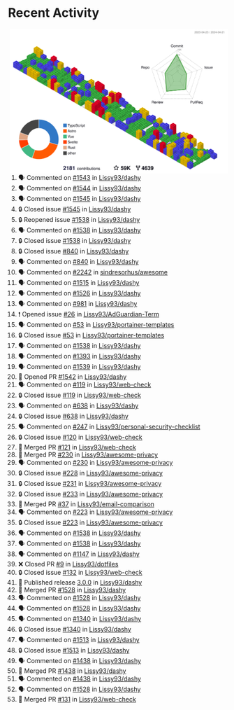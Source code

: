 # Recent Activity

<!-- Summary card -->
<a href="https://github.com/Lissy93/Lissy93/blob/master/METRICS.md">
  <img
    align="right"
    width="500"
    alt="Profile data, generated with yoshi389111/github-profile-3d-contrib"
    src="https://raw.githubusercontent.com/Lissy93/Lissy93/master/profile-3d-contrib/profile-gitblock.svg"
  />
</a>

<!--START_SECTION:activity-->
1. 🗣 Commented on [#1543](https://github.com/Lissy93/dashy/issues/1543) in [Lissy93/dashy](https://github.com/Lissy93/dashy)
2. 🗣 Commented on [#1544](https://github.com/Lissy93/dashy/issues/1544) in [Lissy93/dashy](https://github.com/Lissy93/dashy)
3. 🗣 Commented on [#1545](https://github.com/Lissy93/dashy/issues/1545) in [Lissy93/dashy](https://github.com/Lissy93/dashy)
4. 🔒 Closed issue [#1545](https://github.com/Lissy93/dashy/issues/1545) in [Lissy93/dashy](https://github.com/Lissy93/dashy)
5. 🔒 Reopened issue [#1538](https://github.com/Lissy93/dashy/issues/1538) in [Lissy93/dashy](https://github.com/Lissy93/dashy)
6. 🗣 Commented on [#1538](https://github.com/Lissy93/dashy/issues/1538) in [Lissy93/dashy](https://github.com/Lissy93/dashy)
7. 🔒 Closed issue [#1538](https://github.com/Lissy93/dashy/issues/1538) in [Lissy93/dashy](https://github.com/Lissy93/dashy)
8. 🔒 Closed issue [#840](https://github.com/Lissy93/dashy/issues/840) in [Lissy93/dashy](https://github.com/Lissy93/dashy)
9. 🗣 Commented on [#840](https://github.com/Lissy93/dashy/issues/840) in [Lissy93/dashy](https://github.com/Lissy93/dashy)
10. 🗣 Commented on [#2242](https://github.com/sindresorhus/awesome/issues/2242) in [sindresorhus/awesome](https://github.com/sindresorhus/awesome)
11. 🗣 Commented on [#1515](https://github.com/Lissy93/dashy/issues/1515) in [Lissy93/dashy](https://github.com/Lissy93/dashy)
12. 🗣 Commented on [#1526](https://github.com/Lissy93/dashy/issues/1526) in [Lissy93/dashy](https://github.com/Lissy93/dashy)
13. 🗣 Commented on [#981](https://github.com/Lissy93/dashy/issues/981) in [Lissy93/dashy](https://github.com/Lissy93/dashy)
14. ❗ Opened issue [#26](https://github.com/Lissy93/AdGuardian-Term/issues/26) in [Lissy93/AdGuardian-Term](https://github.com/Lissy93/AdGuardian-Term)
15. 🗣 Commented on [#53](https://github.com/Lissy93/portainer-templates/issues/53) in [Lissy93/portainer-templates](https://github.com/Lissy93/portainer-templates)
16. 🔒 Closed issue [#53](https://github.com/Lissy93/portainer-templates/issues/53) in [Lissy93/portainer-templates](https://github.com/Lissy93/portainer-templates)
17. 🗣 Commented on [#1538](https://github.com/Lissy93/dashy/issues/1538) in [Lissy93/dashy](https://github.com/Lissy93/dashy)
18. 🗣 Commented on [#1393](https://github.com/Lissy93/dashy/issues/1393) in [Lissy93/dashy](https://github.com/Lissy93/dashy)
19. 🗣 Commented on [#1539](https://github.com/Lissy93/dashy/issues/1539) in [Lissy93/dashy](https://github.com/Lissy93/dashy)
20. 💪 Opened PR [#1542](https://github.com/Lissy93/dashy/pull/1542) in [Lissy93/dashy](https://github.com/Lissy93/dashy)
21. 🗣 Commented on [#119](https://github.com/Lissy93/web-check/issues/119) in [Lissy93/web-check](https://github.com/Lissy93/web-check)
22. 🔒 Closed issue [#119](https://github.com/Lissy93/web-check/issues/119) in [Lissy93/web-check](https://github.com/Lissy93/web-check)
23. 🗣 Commented on [#638](https://github.com/Lissy93/dashy/issues/638) in [Lissy93/dashy](https://github.com/Lissy93/dashy)
24. 🔒 Closed issue [#638](https://github.com/Lissy93/dashy/issues/638) in [Lissy93/dashy](https://github.com/Lissy93/dashy)
25. 🗣 Commented on [#247](https://github.com/Lissy93/personal-security-checklist/issues/247) in [Lissy93/personal-security-checklist](https://github.com/Lissy93/personal-security-checklist)
26. 🔒 Closed issue [#120](https://github.com/Lissy93/web-check/issues/120) in [Lissy93/web-check](https://github.com/Lissy93/web-check)
27. 🎉 Merged PR [#121](https://github.com/Lissy93/web-check/pull/121) in [Lissy93/web-check](https://github.com/Lissy93/web-check)
28. 🎉 Merged PR [#230](https://github.com/Lissy93/awesome-privacy/pull/230) in [Lissy93/awesome-privacy](https://github.com/Lissy93/awesome-privacy)
29. 🗣 Commented on [#230](https://github.com/Lissy93/awesome-privacy/issues/230) in [Lissy93/awesome-privacy](https://github.com/Lissy93/awesome-privacy)
30. 🔒 Closed issue [#228](https://github.com/Lissy93/awesome-privacy/issues/228) in [Lissy93/awesome-privacy](https://github.com/Lissy93/awesome-privacy)
31. 🔒 Closed issue [#231](https://github.com/Lissy93/awesome-privacy/issues/231) in [Lissy93/awesome-privacy](https://github.com/Lissy93/awesome-privacy)
32. 🔒 Closed issue [#233](https://github.com/Lissy93/awesome-privacy/issues/233) in [Lissy93/awesome-privacy](https://github.com/Lissy93/awesome-privacy)
33. 🎉 Merged PR [#37](https://github.com/Lissy93/email-comparison/pull/37) in [Lissy93/email-comparison](https://github.com/Lissy93/email-comparison)
34. 🗣 Commented on [#223](https://github.com/Lissy93/awesome-privacy/issues/223) in [Lissy93/awesome-privacy](https://github.com/Lissy93/awesome-privacy)
35. 🔒 Closed issue [#223](https://github.com/Lissy93/awesome-privacy/issues/223) in [Lissy93/awesome-privacy](https://github.com/Lissy93/awesome-privacy)
36. 🗣 Commented on [#1538](https://github.com/Lissy93/dashy/issues/1538) in [Lissy93/dashy](https://github.com/Lissy93/dashy)
37. 🗣 Commented on [#1538](https://github.com/Lissy93/dashy/issues/1538) in [Lissy93/dashy](https://github.com/Lissy93/dashy)
38. 🗣 Commented on [#1147](https://github.com/Lissy93/dashy/issues/1147) in [Lissy93/dashy](https://github.com/Lissy93/dashy)
39. ❌ Closed PR [#9](https://github.com/Lissy93/dotfiles/pull/9) in [Lissy93/dotfiles](https://github.com/Lissy93/dotfiles)
40. 🔒 Closed issue [#132](https://github.com/Lissy93/web-check/issues/132) in [Lissy93/web-check](https://github.com/Lissy93/web-check)
41. 🚀 Published release [3.0.0](https://github.com/3.0.0) in [Lissy93/dashy](https://github.com/Lissy93/dashy)
42. 🎉 Merged PR [#1528](https://github.com/Lissy93/dashy/pull/1528) in [Lissy93/dashy](https://github.com/Lissy93/dashy)
43. 🗣 Commented on [#1528](https://github.com/Lissy93/dashy/issues/1528) in [Lissy93/dashy](https://github.com/Lissy93/dashy)
44. 🗣 Commented on [#1528](https://github.com/Lissy93/dashy/issues/1528) in [Lissy93/dashy](https://github.com/Lissy93/dashy)
45. 🗣 Commented on [#1340](https://github.com/Lissy93/dashy/issues/1340) in [Lissy93/dashy](https://github.com/Lissy93/dashy)
46. 🔒 Closed issue [#1340](https://github.com/Lissy93/dashy/issues/1340) in [Lissy93/dashy](https://github.com/Lissy93/dashy)
47. 🗣 Commented on [#1513](https://github.com/Lissy93/dashy/issues/1513) in [Lissy93/dashy](https://github.com/Lissy93/dashy)
48. 🔒 Closed issue [#1513](https://github.com/Lissy93/dashy/issues/1513) in [Lissy93/dashy](https://github.com/Lissy93/dashy)
49. 🗣 Commented on [#1438](https://github.com/Lissy93/dashy/issues/1438) in [Lissy93/dashy](https://github.com/Lissy93/dashy)
50. 🎉 Merged PR [#1438](https://github.com/Lissy93/dashy/pull/1438) in [Lissy93/dashy](https://github.com/Lissy93/dashy)
51. 🗣 Commented on [#1438](https://github.com/Lissy93/dashy/issues/1438) in [Lissy93/dashy](https://github.com/Lissy93/dashy)
52. 🗣 Commented on [#1528](https://github.com/Lissy93/dashy/issues/1528) in [Lissy93/dashy](https://github.com/Lissy93/dashy)
53. 🎉 Merged PR [#131](https://github.com/Lissy93/web-check/pull/131) in [Lissy93/web-check](https://github.com/Lissy93/web-check)
<!--END_SECTION:activity-->
